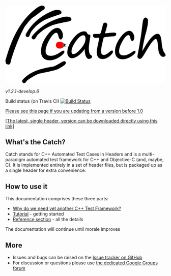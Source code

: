 ![catch logo](catch-logo-small.png)

*v1.2.1-develop.6*

Build status (on Travis CI) [![Build Status](https://travis-ci.org/philsquared/Catch.png)](https://travis-ci.org/philsquared/Catch)

[Please see this page if you are updating from a version before 1.0](docs/whats-changed.md)

<a href="https://raw.githubusercontent.com/philsquared/Catch/master/single_include/catch.hpp">[The latest, single header, version can be downloaded directly using this link]</a>

## What's the Catch?

Catch stands for C++ Automated Test Cases in Headers and is a multi-paradigm automated test framework for C++ and Objective-C (and, maybe, C). It is implemented entirely in a set of header files, but is packaged up as a single header for extra convenience.

## How to use it
This documentation comprises these three parts:

* [Why do we need yet another C++ Test Framework?](docs/why-catch.md)
* [Tutorial](docs/tutorial.md) - getting started
* [Reference section](docs/Readme.md) - all the details

The documentation will continue until morale improves

## More
* Issues and bugs can be raised on the [Issue tracker on GitHub](https://github.com/philsquared/Catch/issues)
* For discussion or questions please use [the dedicated Google Groups forum](https://groups.google.com/forum/?fromgroups#!forum/catch-forum)
